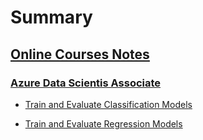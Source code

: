 # Summary

## [Online Courses Notes](online_courses_notes/README.md)

### [Azure Data Scientis Associate](online_courses_notes/azure_data_scientist_associate.md)

* [Train and Evaluate Classification Models](online_courses_notes/azure_data_scientist_associate/train_and_evaluate_classification_models.md)

* [Train and Evaluate Regression Models](online_courses_notes/azure_data_scientist_associate/train_and_evaluate_regression_models.md)
